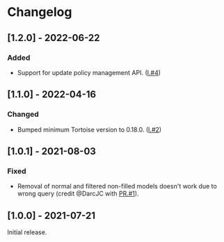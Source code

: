 # Changelog

## [1.2.0] - 2022-06-22

### Added

- Support for update policy management API. ([I.#4](https://github.com/thearchitector/casbin-tortoise-adapter/issues/4))

## [1.1.0] - 2022-04-16

### Changed

- Bumped minimum Tortoise version to 0.18.0. ([I.#2](https://github.com/thearchitector/casbin-tortoise-adapter/issues/2))

## [1.0.1] - 2021-08-03

### Fixed

- Removal of normal and filtered non-filled models doesn't work due to wrong query (credit @DarcJC with [PR.#1](https://github.com/thearchitector/casbin-tortoise-adapter/pull/1)).

## [1.0.0] - 2021-07-21

Initial release.
